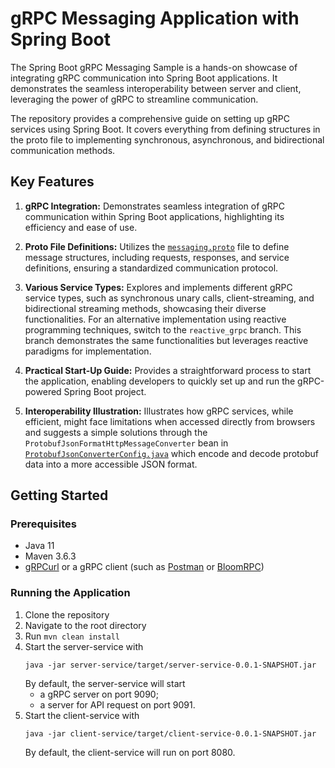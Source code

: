 # gRPC Messaging Application with Spring Boot

The Spring Boot gRPC Messaging Sample is a hands-on showcase of integrating gRPC communication into Spring Boot
applications. It demonstrates the seamless interoperability between server and client, leveraging the power of gRPC to
streamline communication.

The repository provides a comprehensive guide on setting up gRPC services using Spring Boot. It covers everything from
defining structures in the proto file to implementing synchronous, asynchronous, and bidirectional
communication methods.

## Key Features

1. **gRPC Integration:** Demonstrates seamless integration of gRPC communication within Spring Boot applications,
   highlighting its efficiency and ease of use.

2. **Proto File Definitions:** Utilizes the [`messaging.proto`](grpc-interface/src/main/proto/messaging.proto) file to
   define message structures, including requests, responses, and service definitions, ensuring a standardized
   communication protocol.

3. **Various Service Types:** Explores and implements different gRPC service types, such as synchronous unary calls,
   client-streaming, and bidirectional streaming methods, showcasing their diverse functionalities. For an alternative
   implementation using reactive programming techniques, switch to the `reactive_grpc` branch. This branch demonstrates
   the same functionalities but leverages reactive paradigms for implementation.

4. **Practical Start-Up Guide:** Provides a straightforward process to start the application, enabling developers to
   quickly set up and run the gRPC-powered Spring Boot project.

5. **Interoperability Illustration:** Illustrates how gRPC services, while efficient, might face limitations when
   accessed directly from browsers and suggests a simple solutions through
   the `ProtobufJsonFormatHttpMessageConverter` bean
   in [`ProtobufJsonConverterConfig.java`](server-service/src/main/java/dev/federicopellegatta/serverservice/config/ProtobufJsonConverterConfig.java)
   which encode and decode protobuf data into a more accessible JSON format.

## Getting Started

### Prerequisites

- Java 11
- Maven 3.6.3
- [gRPCurl](https://aristanetworks.github.io/openmgmt/examples/gnoi/grpcurl/) or a gRPC client (such
  as [Postman](https://www.postman.com/) or [BloomRPC](https://appimage.github.io/BloomRPC/))

### Running the Application

1. Clone the repository
2. Navigate to the root directory
3. Run `mvn clean install`
4. Start the server-service with
   ```shell
   java -jar server-service/target/server-service-0.0.1-SNAPSHOT.jar
   ``` 
   By default, the
   server-service will start
    - a gRPC server on port 9090;
    - a server for API request on port 9091.
5. Start the client-service with
   ```shell
   java -jar client-service/target/client-service-0.0.1-SNAPSHOT.jar
   ```
   By default, the client-service will run on port 8080.